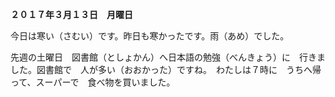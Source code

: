 **２０１７年３月１３日　月曜日**　　

今日は寒い（さむい）です。昨日も寒かったです。雨（あめ）でした。　　

先週の土曜日　図書館（としょかん）へ日本語の勉強（べんきょう）に　行きました。図書館で　人が多い（おおかった）ですね。　わたしは７時に　うちへ帰って、スーパーで　食べ物を買いました。


